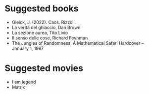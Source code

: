 # Suggested books
+ Gleick, J. (2022). Caos. Rizzoli.
+ La verità del ghiaccio, Dan Brown
+ La sezione aurea, Tito Livio
+ Il senso delle cose, Richard Feynman
+ The Jungles of Randomness: A Mathematical Safari Hardcover – January 1, 1997

# Suggested movies
+ I am legend
+ Matrix
